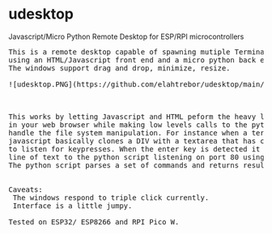 # udesktop
Javascript/Micro Python Remote Desktop for ESP/RPI microcontrollers
<pre>
This is a remote desktop capable of spawning mutiple Terminal shells, File Browser, and Editor.
using an HTML/Javascript front end and a micro python back end server.
The windows support drag and drop, minimize, resize. 

![udesktop.PNG](https://github.com/elahtrebor/udesktop/main/udesktop.PNG?raw=true)



This works by letting Javascript and HTML peform the heavy lifting 
in your web browser while making low levels calls to the python server to
handle the file system manipulation. For instance when a terminal is spawned,
javascript basically clones a DIV with a textarea that has callbacks 
to listen for keypresses. When the enter key is detected it sends the current
line of text to the python script listening on port 80 using ajax.
The python script parses a set of commands and returns results.


Caveats:
 The windows respond to triple click currently.
 Interface is a little jumpy.

Tested on ESP32/ ESP8266 and RPI Pico W.




